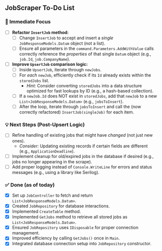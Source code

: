 ## JobScraper To-Do List

### 🚀 Immediate Focus

- [ ]  **Refactor `InsertJob` method:**
    - [ ]  Change `InsertJob` to accept and insert a *single* `JobResponseModels.Datum` object (not a list).
    - [ ]  Ensure all parameters in the `command.Parameters.AddWithValue` calls correctly reference the *properties* of that single `Datum` object (e.g., `job.Id`, `job.CompanyName`).

- [ ]  **Improve `UpsertJob` comparison logic:**
    - [ ]  Inside `UpsertJob`, iterate through `newJobs`.
    - [ ]  For *each* `newJob`, efficiently check if its `Id` already exists within the `storedJobs` list.
        - *Hint:* Consider converting `storedJobs` into a data structure optimized for fast lookups by ID (e.g., a hash-based collection).
    - [ ]  If a `newJob.Id` does NOT exist in `storedJobs`, add that `newJob` to a new `List<JobResponseModels.Datum>` (e.g., `jobsToInsert`).
    - [ ]  After the loop, iterate through `jobsToInsert` and call the (now correctly refactored) `InsertJob(singleJob)` for each item.

### 💡 Next Steps (Post-Upsert Logic)

- [ ]  Refine handling of existing jobs that might have *changed* (not just new ones).
    - *Consider:* Updating existing records if certain fields are different (e.g., `ApplicationDeadline`).
- [ ]  Implement cleanup for old/expired jobs in the database if desired (e.g., jobs no longer appearing in the scrape).
- [ ]  Add proper logging instead of `Console.WriteLine` for errors and status messages (e.g., using a library like Serilog).

### ✅ Done (as of today)

- [x]  Set up `JobController` to fetch and return `List<JobResponseModels.Datum>`.
- [x]  Created `JobRepository` for database interactions.
- [x]  Implemented `CreateTable` method.
- [x]  Implemented `GetJobs` method to retrieve all stored jobs as `List<JobResponseModels.Datum>`.
- [x]  Ensured `JobRepository` uses `IDisposable` for proper connection management.
- [x]  Improved efficiency by calling `GetJobs()` once in `Main`.
- [x]  Integrated database connection setup into `JobRepository` constructor.